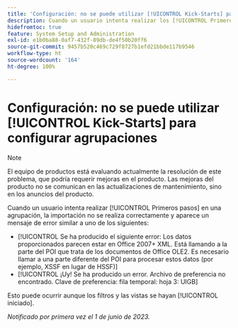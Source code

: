```yaml
---
title: 'Configuración: no se puede utilizar [!UICONTROL Kick-Starts] para configurar agrupaciones'
description: Cuando un usuario intenta realizar los [!UICONTROL Primeros pasos] en una agrupación, la importación no se realiza correctamente y aparece un mensaje de error.
hidefromtoc: true
feature: System Setup and Administration
exl-id: e1b0ba88-0af7-432f-89db-de4f50b20ff6
source-git-commit: 9457b520c469c729f8727b1efd21bbde117b9546
workflow-type: ht
source-wordcount: '164'
ht-degree: 100%

---
```


# Configuración: no se puede utilizar [!UICONTROL Kick-Starts] para configurar agrupaciones

>[!NOTE]
>
>El equipo de productos está evaluando actualmente la resolución de este problema, que podría requerir mejoras en el producto. Las mejoras del producto no se comunican en las actualizaciones de mantenimiento, sino en los anuncios del producto.

Cuando un usuario intenta realizar [!UICONTROL Primeros pasos] en una agrupación, la importación no se realiza correctamente y aparece un mensaje de error similar a uno de los siguientes:

* [!UICONTROL Se ha producido el siguiente error: Los datos proporcionados parecen estar en Office 2007+ XML. Está llamando a la parte del POI que trata de los documentos de Office OLE2. Es necesario llamar a una parte diferente del POI para procesar estos datos (por ejemplo, XSSF en lugar de HSSF)]
* [!UICONTROL ¡Uy! Se ha producido un error. Archivo de preferencia no encontrado. Clave de preferencia: fila temporal: hoja 3: UIGB]

Esto puede ocurrir aunque los filtros y las vistas se hayan [!UICONTROL iniciado].

_Notificado por primera vez el 1 de junio de 2023._
